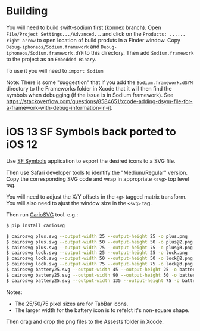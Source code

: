 # Building

You will need to build swift-sodium first (konnex branch).  Open `File/Project Settings.../Advanced..`. and click on the `Products: ...... right arrow` to open location of build produts in a Finder window.  Copy `Debug-iphoneos/Sodium.framework` and `Debug-iphoneos/Sodium.framework.dYM` to this directory.  Then add  `Sodium.framework` to the project as an `Embedded Binary`.

To use it you will need to `import Sodium`

Note: There is some "suggestion" that if you add the `Sodium.framework.dSYM` directory to the Frameworks folder in Xcode that it will then find the symbols when debugging (if the issue is in Sodium framework).  See https://stackoverflow.com/questions/8584651/xcode-adding-dsym-file-for-a-framework-with-debug-information-in-it.

# iOS 13 SF Symbols back ported to iOS 12

Use [SF Symbols](https://developer.apple.com/design/human-interface-guidelines/sf-symbols/overview/) application to export the desired icons to a SVG file.

Then use Safari developer tools to identify the "Medium/Regular" version.
Copy the corresponding SVG code and wrap in appropriate `<svg>` top level tag.

You will need to adjust the X/Y offsets in the `<g>` tagged matrix transform.
You will also need to ajust the window size in the `<svg>` tag.

Then run [CarioSVG](https://cairosvg.org) tool.  e.g.:

```bash
$ pip install cariosvg

$ cairosvg plus.svg --output-width 25 --output-height 25 -o plus.png
$ cairosvg plus.svg --output-width 50 --output-height 50 -o plus@2.png
$ cairosvg plus.svg --output-width 75 --output-height 75 -o plus@3.png
$ cairosvg lock.svg --output-width 25 --output-height 25 -o lock.png
$ cairosvg lock.svg --output-width 50 --output-height 50 -o lock@2.png
$ cairosvg lock.svg --output-width 75 --output-height 75 -o lock@3.png
$ cairosvg battery25.svg --output-width 45 --output-height 25 -o battery25.png
$ cairosvg battery25.svg --output-width 90 --output-height 50 -o battery25@2.png
$ cairosvg battery25.svg --output-width 135 --output-height 75 -o battery25@3.png

```

Notes:

- The 25/50/75 pixel sizes are for TabBar icons.
- The larger width for the battery icon is to refelct it's non-square shape.

Then drag and drop the png files to the Assests folder in Xcode.

